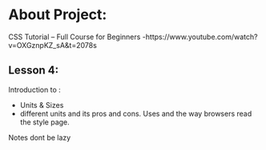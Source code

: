 <h1>About Project:</h1>
  CSS Tutorial – Full Course for Beginners -https://www.youtube.com/watch?v=OXGznpKZ_sA&t=2078s
</p>
<h2>Lesson 4:</h2>
<p>
Introduction to :
<ul>  
<li>Units & Sizes</li>
<li>different units and its pros and cons. Uses and the way browsers read the style page.</li>

</ul>
Notes dont be lazy
</p>